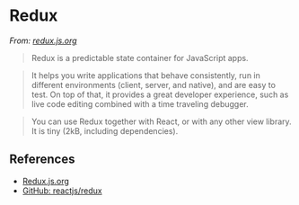 # Redux

*From: [redux.js.org](http://redux.js.org/)*

> Redux is a predictable state container for JavaScript apps.

> It helps you write applications that behave consistently, run in different environments (client, server, and native), and are easy to test. On top of that, it provides a great developer experience, such as live code editing combined with a time traveling debugger.

> You can use Redux together with React, or with any other view library.
> It is tiny (2kB, including dependencies).

## References

-   [Redux.js.org](http://redux.js.org/)
-   [GitHub: reactjs/redux](https://github.com/reactjs/redux)
